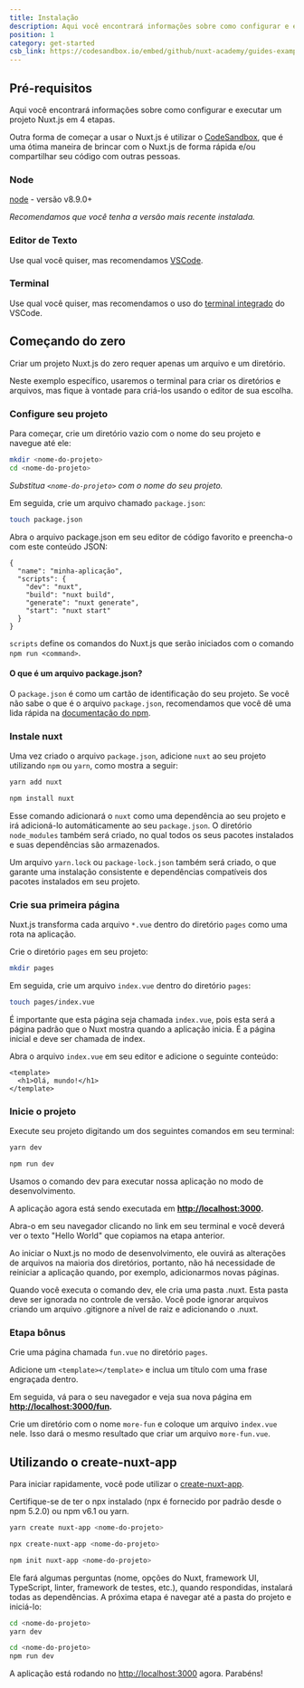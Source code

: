```yaml
---
title: Instalação
description: Aqui você encontrará informações sobre como configurar e executar um projeto Nuxt.js em 4 etapas.
position: 1
category: get-started
csb_link: https://codesandbox.io/embed/github/nuxt-academy/guides-examples/tree/master/01_get_started/01_installation?fontsize=14&hidenavigation=1&theme=dark
---
```


## Pré-requisitos

Aqui você encontrará informações sobre como configurar e executar um projeto Nuxt.js em 4 etapas.

<base-alert type="info">

Outra forma de começar a usar o Nuxt.js é utilizar o [CodeSandbox](https://template.nuxtjs.org), que é uma ótima maneira de brincar com o Nuxt.js de forma rápida e/ou compartilhar seu código com outras pessoas.

</base-alert>

### Node

[node](https://nodejs.org/en/download/) - versão v8.9.0+

_Recomendamos que você tenha a versão mais recente instalada._

### Editor de Texto

Use qual você quiser, mas recomendamos [VSCode](https://code.visualstudio.com/).

### Terminal

Use qual você quiser, mas recomendamos o uso do [terminal integrado](https://code.visualstudio.com/docs/editor/integrated-terminal) do VSCode.

## Começando do zero

Criar um projeto Nuxt.js do zero requer apenas um arquivo e um diretório.

Neste exemplo específico, usaremos o terminal para criar os diretórios e arquivos, mas fique à vontade para criá-los usando o editor de sua escolha.

### Configure seu projeto

Para começar, crie um diretório vazio com o nome do seu projeto e navegue até ele:

```bash
mkdir <nome-do-projeto>
cd <nome-do-projeto>
```

_Substitua `<nome-do-projeto>` com o nome do seu projeto._

Em seguida, crie um arquivo chamado `package.json`:

```bash
touch package.json
```

Abra o arquivo package.json em seu editor de código favorito e preencha-o com este conteúdo JSON:

```json{}[package.json]
{
  "name": "minha-aplicação",
  "scripts": {
    "dev": "nuxt",
    "build": "nuxt build",
    "generate": "nuxt generate",
    "start": "nuxt start"
  }
}
```

`scripts` define os comandos do Nuxt.js que serão iniciados com o comando `npm run <command>`.

#### **O que é um arquivo package.json?**

O `package.json` é como um cartão de identificação do seu projeto. Se você não sabe o que é o arquivo `package.json`, recomendamos que você dê uma lida rápida na [documentação do npm](https://docs.npmjs.com/creating-a-package-json-file).

### Instale nuxt

Uma vez criado o arquivo `package.json`, adicione `nuxt` ao seu projeto utilizando `npm` ou `yarn`, como mostra a seguir:

<code-group>
  <code-block label="Yarn" active>

```bash
yarn add nuxt
```

  </code-block>
  <code-block label="npm">

```bash
npm install nuxt
```

  </code-block>
</code-group>

Esse comando adicionará o `nuxt` como uma dependência ao seu projeto e irá adicioná-lo automáticamente ao seu `package.json`. O diretório `node_modules` também será criado, no qual todos os seus pacotes instalados e suas dependências são armazenados.

<base-alert type="info">

Um arquivo `yarn.lock` ou `package-lock.json` também será criado, o que garante uma instalação consistente e dependências compatíveis dos pacotes instalados em seu projeto.

</base-alert>

### Crie sua primeira página

Nuxt.js transforma cada arquivo `*.vue` dentro do diretório `pages` como uma rota na aplicação.

Crie o diretório `pages` em seu projeto:

```bash
mkdir pages
```

Em seguida, crie um arquivo `index.vue` dentro do diretório `pages`:

```bash
touch pages/index.vue
```

É importante que esta página seja chamada `index.vue`, pois esta será a página padrão que o Nuxt mostra quando a aplicação inicia. É a página inicial e deve ser chamada de index.

Abra o arquivo `index.vue` em seu editor e adicione o seguinte conteúdo:

```html{}[pages/index.vue]
<template>
  <h1>Olá, mundo!</h1>
</template>
```

### Inicie o projeto

Execute seu projeto digitando um dos seguintes comandos em seu terminal:

<code-group>
  <code-block label="Yarn" active>

```bash
yarn dev
```

  </code-block>
  <code-block label="npm">

```bash
npm run dev
```

  </code-block>
</code-group>

<base-alert type="info">

Usamos o comando dev para executar nossa aplicação no modo de desenvolvimento.

</base-alert>

A aplicação agora está sendo executada em **[http://localhost:3000](http://localhost:3000/).**

Abra-o em seu navegador clicando no link em seu terminal e você deverá ver o texto "Hello World" que copiamos na etapa anterior.

<base-alert type="info">

Ao iniciar o Nuxt.js no modo de desenvolvimento, ele ouvirá as alterações de arquivos na maioria dos diretórios, portanto, não há necessidade de reiniciar a aplicação quando, por exemplo, adicionarmos novas páginas.

</base-alert>

<base-alert type="warning">

Quando você executa o comando dev, ele cria uma pasta .nuxt. Esta pasta deve ser ignorada no controle de versão. Você pode ignorar arquivos criando um arquivo .gitignore a nível de raiz e adicionando o .nuxt.

</base-alert>

### Etapa bônus

Crie uma página chamada `fun.vue` no diretório `pages`.

Adicione um `<template></template>` e inclua um título com uma frase engraçada dentro.

Em seguida, vá para o seu navegador e veja sua nova página em **[http://localhost:3000/fun](http://localhost:3000/fun).**

<base-alert type="info">

Crie um diretório com o nome `more-fun` e coloque um arquivo `index.vue` nele. Isso dará o mesmo resultado que criar um arquivo `more-fun.vue`.

</base-alert>

<app-modal>
  <code-sandbox :src="csb_link"></code-sandbox>
</app-modal>

## Utilizando o create-nuxt-app

Para iniciar rapidamente, você pode utilizar o [create-nuxt-app](https://github.com/nuxt/create-nuxt-app).

Certifique-se de ter o npx instalado (npx é fornecido por padrão desde o npm 5.2.0) ou npm v6.1 ou yarn.

<code-group>
  <code-block label="Yarn" active>

```bash
yarn create nuxt-app <nome-do-projeto>
```

  </code-block>
  <code-block label="npx">

```bash
npx create-nuxt-app <nome-do-projeto>
```

  </code-block>
    <code-block label="npm">

```bash
npm init nuxt-app <nome-do-projeto>
```

  </code-block>

</code-group>

Ele fará algumas perguntas (nome, opções do Nuxt, framework UI, TypeScript, linter, framework de testes, etc.), quando respondidas, instalará todas as dependências. A próxima etapa é navegar até a pasta do projeto e iniciá-lo:

<code-group>
  <code-block label="Yarn" active>

```bash
cd <nome-do-projeto>
yarn dev
```

  </code-block>
  <code-block label="npm">

```bash
cd <nome-do-projeto>
npm run dev
```

  </code-block>
</code-group>

A aplicação está rodando no [http://localhost:3000](http://localhost:3000) agora. Parabéns!
